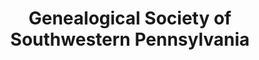 ---
layout: repo
title: "Genealogical Society of Southwestern Pennsylvania"
id: 15093
permalink: repos/15093/
---